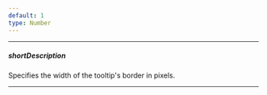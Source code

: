 ```yaml
---
default: 1
type: Number
---
```

---
##### shortDescription
Specifies the width of the tooltip's border in pixels.

---
